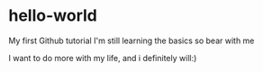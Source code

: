 # hello-world
My first Github tutorial
I'm still learning the basics so bear with me

I want to do more with my life, and i definitely will:)
